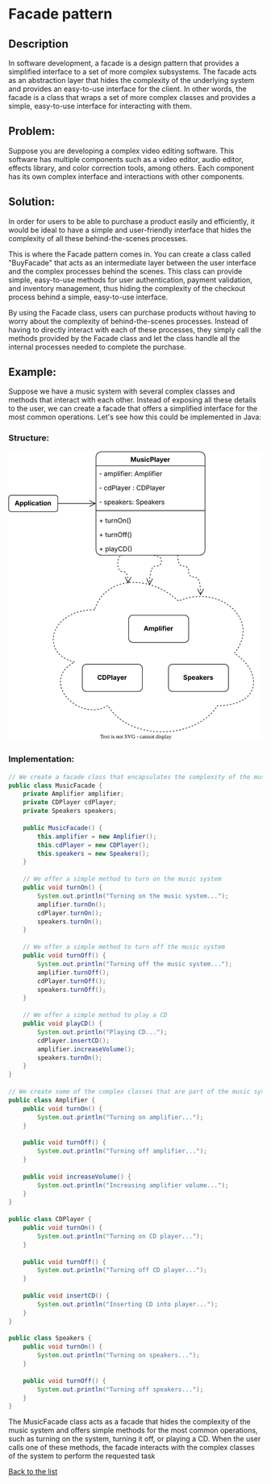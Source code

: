 # Facade pattern

## Description

In software development, a facade is a design pattern that provides a simplified interface to a set of more complex subsystems. The facade acts as an abstraction layer that hides the complexity of the underlying system and provides an easy-to-use interface for the client. In other words, the facade is a class that wraps a set of more complex classes and provides a simple, easy-to-use interface for interacting with them.

## Problem:

Suppose you are developing a complex video editing software. This software has multiple components such as a video editor, audio editor, effects library, and color correction tools, among others. Each component has its own complex interface and interactions with other components.

## Solution:

In order for users to be able to purchase a product easily and efficiently, it would be ideal to have a simple and user-friendly interface that hides the complexity of all these behind-the-scenes processes.

This is where the Facade pattern comes in. You can create a class called "BuyFacade" that acts as an intermediate layer between the user interface and the complex processes behind the scenes. This class can provide simple, easy-to-use methods for user authentication, payment validation, and inventory management, thus hiding the complexity of the checkout process behind a simple, easy-to-use interface.

By using the Facade class, users can purchase products without having to worry about the complexity of behind-the-scenes processes. Instead of having to directly interact with each of these processes, they simply call the methods provided by the Facade class and let the class handle all the internal processes needed to complete the purchase.

## Example:

Suppose we have a music system with several complex classes and methods that interact with each other. Instead of exposing all these details to the user, we can create a facade that offers a simplified interface for the most common operations. Let's see how this could be implemented in Java:

### Structure:

![Facade](diagrams/Facade.drawio.svg)

### Implementation:

```java
// We create a facade class that encapsulates the complexity of the music system
public class MusicFacade {
    private Amplifier amplifier;
    private CDPlayer cdPlayer;
    private Speakers speakers;

    public MusicFacade() {
        this.amplifier = new Amplifier();
        this.cdPlayer = new CDPlayer();
        this.speakers = new Speakers();
    }

    // We offer a simple method to turn on the music system
    public void turnOn() {
        System.out.println("Turning on the music system...");
        amplifier.turnOn();
        cdPlayer.turnOn();
        speakers.turnOn();
    }

    // We offer a simple method to turn off the music system
    public void turnOff() {
        System.out.println("Turning off the music system...");
        amplifier.turnOff();
        cdPlayer.turnOff();
        speakers.turnOff();
    }

    // We offer a simple method to play a CD
    public void playCD() {
        System.out.println("Playing CD...");
        cdPlayer.insertCD();
        amplifier.increaseVolume();
        speakers.turnOn();
    }
}

// We create some of the complex classes that are part of the music system
public class Amplifier {
    public void turnOn() {
        System.out.println("Turning on amplifier...");
    }

    public void turnOff() {
        System.out.println("Turning off amplifier...");
    }

    public void increaseVolume() {
        System.out.println("Increasing amplifier volume...");
    }
}

public class CDPlayer {
    public void turnOn() {
        System.out.println("Turning on CD player...");
    }

    public void turnOff() {
        System.out.println("Turning off CD player...");
    }

    public void insertCD() {
        System.out.println("Inserting CD into player...");
    }
}

public class Speakers {
    public void turnOn() {
        System.out.println("Turning on speakers...");
    }

    public void turnOff() {
        System.out.println("Turning off speakers...");
    }
}
```

The MusicFacade class acts as a facade that hides the complexity of the music system and offers simple methods for the most common operations, such as turning on the system, turning it off, or playing a CD. When the user calls one of these methods, the facade interacts with the complex classes of the system to perform the requested task

[Back to the list](./README.md)